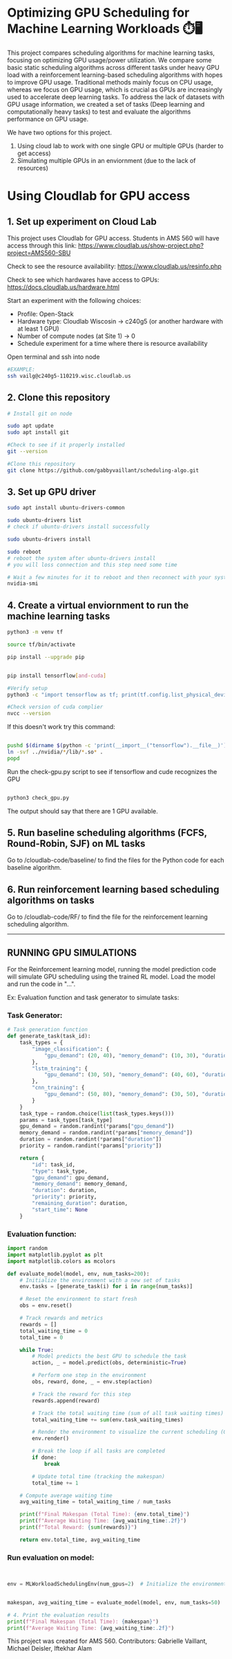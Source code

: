 # Optimizing GPU Scheduling for Machine Learning Workloads ⏱️🖥️
This project compares scheduling algorithms for machine learning tasks, focusing on optimizing GPU usage/power utilization. We compare some basic static scheduling algorithms across different tasks under heavy GPU load with a reinforcement learning-based scheduling algorithms with hopes to improve GPU usage. Traditional methods mainly focus on CPU usage, whereas we focus on GPU usage, which is crucial as GPUs are increasingly used to accelerate deep learning tasks. To address the lack of datasets with GPU usage information, we created a set of tasks (Deep learning and computationally heavy tasks) to test and evaluate the algorithms performance on GPU usage.

We have two options for this project. 
1. Using cloud lab to work with one single GPU or multiple GPUs (harder to get access)
2. Simulating multiple GPUs in an enviornment (due to the lack of resources)


# Using Cloudlab for GPU access
## 1. Set up experiment on Cloud Lab
This project uses Cloudlab for GPU access. Students in AMS 560 will have access through this link: https://www.cloudlab.us/show-project.php?project=AMS560-SBU

Check to see the resource availability: https://www.cloudlab.us/resinfo.php

Check to see which hardwares have access to GPUs: https://docs.cloudlab.us/hardware.html

Start an experiment with the following choices:
- Profile: Open-Stack
- Hardware type: Cloudlab Wiscosin -> c240g5 (or another hardware with at least 1 GPU)
- Number of compute nodes (at Site 1) -> 0
- Schedule experiment for a time where there is resource availability 

Open terminal and ssh into node 

```bash
#EXAMPLE:
ssh vailg@c240g5-110219.wisc.cloudlab.us


```
## 2. Clone this repository 


```bash
# Install git on node

sudo apt update
sudo apt install git

#Check to see if it properly installed
git --version

#Clone this repository
git clone https://github.com/gabbyvaillant/scheduling-algo.git

```

## 3. Set up GPU driver

```bash
sudo apt install ubuntu-drivers-common

sudo ubuntu-drivers list
# check if ubuntu-drivers install successfully

sudo ubuntu-drivers install

sudo reboot
# reboot the system after ubuntu-drivers install
# you will loss connection and this step need some time

# Wait a few minutes for it to reboot and then reconnect with your system and check if NVIDIA drivers install successfully or not
nvidia-smi

```

## 4. Create a virtual enviornment to run the machine learning tasks

```bash
python3 -m venv tf

source tf/bin/activate

pip install --upgrade pip


pip install tensorflow[and-cuda]

#Verify setup
python3 -c "import tensorflow as tf; print(tf.config.list_physical_devices('GPU'))"

#Check version of cuda complier
nvcc --version

```

If this doesn't work try this command: 

```bash

pushd $(dirname $(python -c 'print(__import__("tensorflow").__file__)'))
ln -svf ../nvidia/*/lib/*.so* .
popd

```

Run the check-gpu.py script to see if tensorflow and cude recognizes the GPU

```bash

python3 check_gpu.py

```
The output should say that there are 1 GPU available. 


## 5. Run baseline scheduling algorithms (FCFS, Round-Robin, SJF) on ML tasks

Go to /cloudlab-code/baseline/ to find the files for the Python code for each baseline algorithm.
 

## 6. Run reinforcement learning based scheduling algorithms on tasks

Go to /cloudlab-code/RF/ to find the file for the reinforcement learning scheduling algorithm.




---

## RUNNING GPU SIMULATIONS 

For the Reinforcement learning model, running the model prediction code will simulate GPU scheduling using the trained RL model.
Load the model and run the code in "...".


Ex: Evaluation function and task generator to simulate tasks:

### Task Generator:
```python
# Task generation function
def generate_task(task_id):
    task_types = {
        "image_classification": {
            "gpu_demand": (20, 40), "memory_demand": (10, 30), "duration": (5, 10), "priority": (1, 3)
        },
        "lstm_training": {
            "gpu_demand": (30, 50), "memory_demand": (40, 60), "duration": (7, 15), "priority": (2, 4)
        },
        "cnn_training": {
            "gpu_demand": (50, 80), "memory_demand": (30, 50), "duration": (10, 20), "priority": (3, 5)
        }
    }
    task_type = random.choice(list(task_types.keys()))
    params = task_types[task_type]
    gpu_demand = random.randint(*params["gpu_demand"])
    memory_demand = random.randint(*params["memory_demand"])
    duration = random.randint(*params["duration"])
    priority = random.randint(*params["priority"])

    return {
        "id": task_id,
        "type": task_type,
        "gpu_demand": gpu_demand,
        "memory_demand": memory_demand,
        "duration": duration,
        "priority": priority,
        "remaining_duration": duration,
        "start_time": None
    }
```


### Evaluation function:
```python
import random
import matplotlib.pyplot as plt
import matplotlib.colors as mcolors

def evaluate_model(model, env, num_tasks=200):
    # Initialize the environment with a new set of tasks
    env.tasks = [generate_task(i) for i in range(num_tasks)]

    # Reset the environment to start fresh
    obs = env.reset()

    # Track rewards and metrics
    rewards = []
    total_waiting_time = 0
    total_time = 0

    while True:
        # Model predicts the best GPU to schedule the task
        action, _ = model.predict(obs, deterministic=True)

        # Perform one step in the environment
        obs, reward, done, _ = env.step(action)

        # Track the reward for this step
        rewards.append(reward)

        # Track the total waiting time (sum of all task waiting times)
        total_waiting_time += sum(env.task_waiting_times)

        # Render the environment to visualize the current scheduling (Gantt chart)
        env.render()

        # Break the loop if all tasks are completed
        if done:
            break

        # Update total time (tracking the makespan)
        total_time += 1

    # Compute average waiting time
    avg_waiting_time = total_waiting_time / num_tasks

    print(f"Final Makespan (Total Time): {env.total_time}")
    print(f"Average Waiting Time: {avg_waiting_time:.2f}")
    print(f"Total Reward: {sum(rewards)}")

    return env.total_time, avg_waiting_time
```

### Run evaluation on model:

```python


env = MLWorkloadSchedulingEnv(num_gpus=2)  # Initialize the environment with 2 GPUs


makespan, avg_waiting_time = evaluate_model(model, env, num_tasks=50)

# 4. Print the evaluation results
print(f"Final Makespan (Total Time): {makespan}")
print(f"Average Waiting Time: {avg_waiting_time:.2f}")

```

This project was created for AMS 560.
Contributors: Gabrielle Vaillant, Michael Deisler, Iftekhar Alam
